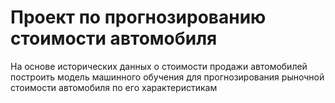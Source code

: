 #  Проект по прогнозированию стоимости автомобиля

На основе исторических данных о стоимости продажи автомобилей построить модель машинного обучения для прогнозирования рыночной стоимости автомобиля по его характеристикам
